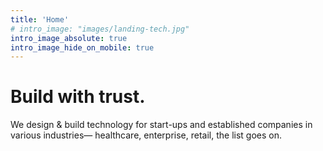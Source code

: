 ```yaml
---
title: 'Home'
# intro_image: "images/landing-tech.jpg"
intro_image_absolute: true
intro_image_hide_on_mobile: true
---
```


# Build with trust. 

We design & build technology for start-ups and established companies in various industries— healthcare, enterprise, retail, the list goes on.
